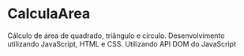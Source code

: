 # CalculaArea
Cálculo de área de quadrado, triângulo e círculo. Desenvolvimento utilizando JavaScript, HTML e CSS. Utilizando API DOM do JavaScript
